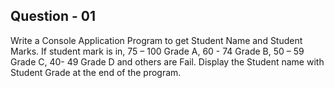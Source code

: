 ## Question - 01
Write a Console Application Program to get Student Name and Student Marks. If student mark is in, 75 – 100 Grade A, 60 - 74 Grade B, 50 – 59 Grade C, 40- 49 Grade D and others are Fail. Display the Student name with Student Grade at the end of the program.


